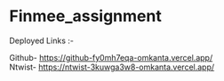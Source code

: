 # Finmee_assignment

 Deployed Links :-

Github- https://github-fy0mh7eqa-omkanta.vercel.app/ <br/>
Ntwist- https://ntwist-3kuwga3w8-omkanta.vercel.app/
